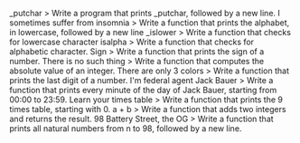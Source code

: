 _putchar > Write a program that prints _putchar, followed by a new line.
I sometimes suffer from insomnia > Write a function that prints the alphabet, in lowercase, followed by a new line
_islower > Write a function that checks for lowercase character
isalpha > Write a function that checks for alphabetic character.
Sign > Write a function that prints the sign of a number.
There is no such thing > Write a function that computes the absolute value of an integer.
There are only 3 colors > Write a function that prints the last digit of a number.
I'm federal agent Jack Bauer > Write a function that prints every minute of the day of Jack Bauer, starting from 00:00 to 23:59.
Learn your times table > Write a function that prints the 9 times table, starting with 0.
a + b > Write a function that adds two integers and returns the result.
98 Battery Street, the OG > Write a function that prints all natural numbers from n to 98, followed by a new line.
